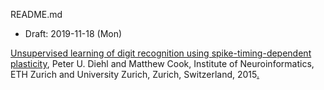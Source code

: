README.md
* Draft: 2019-11-18 (Mon)

[Unsupervised learning of digit recognition using spike-timing-dependent plasticity](http://clm.utexas.edu/compjclub/wp-content/uploads/2016/05/diehl2015.pdf), 
Peter U. Diehl and Matthew Cook, 
Institute of Neuroinformatics, ETH Zurich and University Zurich, Zurich, Switzerland, 
2015[.](https://drive.google.com/open?id=1c9mQxQdISRwLttEYMURk3A95W6qVr1if)
